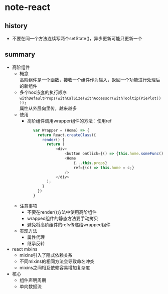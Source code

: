 # note-react


## history

- 不要在同一个方法连续写两个setState()，异步更新可能只更新一个

## summary

- 高阶组件
    - 概念   
    高阶组件是一个函数，接收一个组件作为输入，返回一个功能进行处理后的新组件      
    - 多个hoc嵌套的执行顺序 
    `withDefaultProps(withCalSize(withAccessor(withTooltip(PiePlot))));`   
    属性从外层向里传，越来越多  
    - 使用  
        - 高阶组件调用wrapper组件的方法：使用ref    
        ```js
              var Wrapper = (Home) => {
                return React.createClass({
                  render() {
                    return (
                        <div>
                            <button onClick={() => {this.home.someFunc()}} />
                            <Home
                                {...this.props}
                                ref={(c) => this.home = c;}
                            />
                        </div>
                    );
                  }
                })
              }
        ```
    - 注意事项
        - 不要在render()方法中使用高阶组件
        - wrapped组件的静态方法要手动拷贝
        - 避免将高阶组件的refs传递给wrapped组件
    - 实现方法 
        - 属性代理
        - 继承反转
- react mixins 
    - mixins引入了隐式依赖关系
    - 不同mixins的相同方法会导致命名冲突
    - mixins之间相互依赖容易增加复杂度
- 核心
    - 组件声明周期
    - 单向数据流
